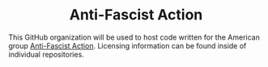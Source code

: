 
<h1>
  <div align="center">
	  Anti-Fascist Action
  <div>
</h1>

This GitHub organization will be used to host code written for the American group [Anti-Fascist Action](https://antifascistaction.org/). Licensing information can be found inside of individual repositories.
